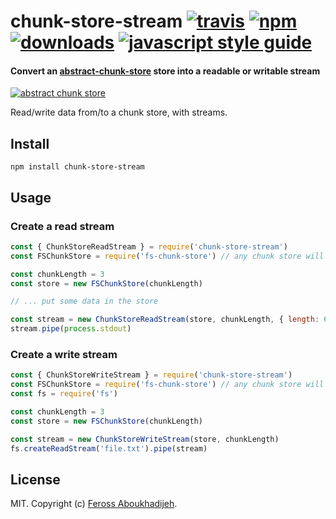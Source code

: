 # chunk-store-stream [![travis][travis-image]][travis-url] [![npm][npm-image]][npm-url] [![downloads][downloads-image]][downloads-url] [![javascript style guide][standard-image]][standard-url]

[travis-image]: https://img.shields.io/travis/feross/chunk-store-stream/master.svg
[travis-url]: https://travis-ci.org/feross/chunk-store-stream
[npm-image]: https://img.shields.io/npm/v/chunk-store-stream.svg
[npm-url]: https://npmjs.org/package/chunk-store-stream
[downloads-image]: https://img.shields.io/npm/dm/chunk-store-stream.svg
[downloads-url]: https://npmjs.org/package/chunk-store-stream
[standard-image]: https://img.shields.io/badge/code_style-standard-brightgreen.svg
[standard-url]: https://standardjs.com

#### Convert an [abstract-chunk-store](https://github.com/mafintosh/abstract-chunk-store) store into a readable or writable stream

[![abstract chunk store](https://cdn.rawgit.com/mafintosh/abstract-chunk-store/master/badge.svg)](https://github.com/mafintosh/abstract-chunk-store)

Read/write data from/to a chunk store, with streams.

## Install

```
npm install chunk-store-stream
```

## Usage

### Create a read stream

``` js
const { ChunkStoreReadStream } = require('chunk-store-stream')
const FSChunkStore = require('fs-chunk-store') // any chunk store will work

const chunkLength = 3
const store = new FSChunkStore(chunkLength)

// ... put some data in the store

const stream = new ChunkStoreReadStream(store, chunkLength, { length: 6 })
stream.pipe(process.stdout)
```

### Create a write stream

```js
const { ChunkStoreWriteStream } = require('chunk-store-stream')
const FSChunkStore = require('fs-chunk-store') // any chunk store will work
const fs = require('fs')

const chunkLength = 3
const store = new FSChunkStore(chunkLength)

const stream = new ChunkStoreWriteStream(store, chunkLength)
fs.createReadStream('file.txt').pipe(stream)
```

## License

MIT. Copyright (c) [Feross Aboukhadijeh](https://feross.org).

